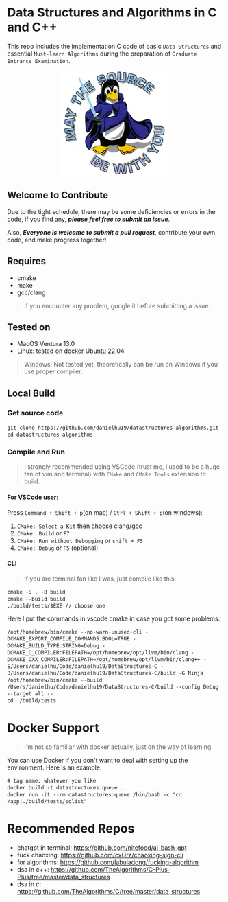 # Data Structures and Algorithms in C and C++

This repo includes the implementation C code of basic `Data Structures` and essential `Must-learn Algorithms` during the preparation of `Graduate Entrance Examination`.

<p align="center">
<img src="https://raw.githubusercontent.com/danielhu19/mypicgocloud/master/img/202304172032097.jpeg" width="50%" height="50%">
</p>

## Welcome to Contribute

Due to the tight schedule, there may be some deficiencies or errors in the code, if you find any, **_please feel free to submit an issue_**.

Also, **_Everyone is welcome to submit a pull request_**, contribute your own code, and make progress together!

## Requires

- cmake
- make
- gcc/clang

> If you encounter any problem, google it before submitting a issue.

## Tested on

- MacOS Ventura 13.0
- Linux: tested on docker Ubuntu 22.04

> Windows: Not tested yet, theoretically can be run on Windows if you use proper compiler.

## Local Build

### Get source code

```shell
git clone https://github.com/danielhu19/datastructures-algorithms.git
cd datastructures-algorithms
```

### Compile and Run

> I strongly recommended using VSCode (trust me, I used to be a huge fan of vim and terminal) with `CMake` and `CMake Tools` extension to build.

#### For VSCode user:

Press `Command + Shift + p`(on mac) / `Ctrl + Shift + p`(on windows):

1. `CMake: Select a Kit` then choose clang/gcc
2. `CMake: Build` or `F7`
3. `CMake: Run without Debugging` or `shift + F5`
4. `CMake: Debug` or `F5` (optional)

#### CLI

> If you are terminal fan like I was, just compile like this:

```shell
cmake -S . -B build
cmake --build build
./build/tests/$EXE // choose one
```

Here I put the commands in vscode cmake in case you got some problems:

```shell
/opt/homebrew/bin/cmake --no-warn-unused-cli -DCMAKE_EXPORT_COMPILE_COMMANDS:BOOL=TRUE -DCMAKE_BUILD_TYPE:STRING=Debug -DCMAKE_C_COMPILER:FILEPATH=/opt/homebrew/opt/llvm/bin/clang -DCMAKE_CXX_COMPILER:FILEPATH=/opt/homebrew/opt/llvm/bin/clang++ -S/Users/danielhu/Code/danielhu19/DataStructures-C -B/Users/danielhu/Code/danielhu19/DataStructures-C/build -G Ninja
/opt/homebrew/bin/cmake --build /Users/danielhu/Code/danielhu19/DataStructures-C/build --config Debug --target all --
cd ./build/tests
```

# Docker Support

> I'm not so familiar with docker actually, just on the way of learning.

You can use Docker if you don't want to deal with setting up the environment.
Here is an example:

```shell
# tag name: whatever you like
docker build -t datastructures:queue .
docker run -it --rm datastructures:queue /bin/bash -c "cd /app;./build/tests/sqlist"
```

# Recommended Repos

- chatgpt in terminal: https://github.com/nitefood/ai-bash-gpt
- fuck chaoxing: https://github.com/cxOrz/chaoxing-sign-cli
- for algorithms: https://github.com/labuladong/fucking-algorithm
- dsa in c++: https://github.com/TheAlgorithms/C-Plus-Plus/tree/master/data_structures
- dsa in c: https://github.com/TheAlgorithms/C/tree/master/data_structures
